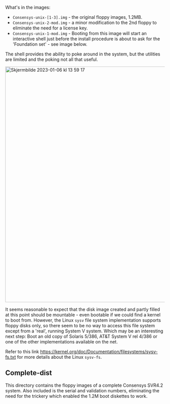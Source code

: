 What's in the images:

- `Consensys-unix-[1-3].img` - the original floppy images, 1.2MB.
- `Consensys-unix-2-mod.img` - a minor modification to the 2nd floppy to eliminate the need for a license key.
- `Consensys-unix-1-mod.img` - Booting from this image will start an interactive shell just before the install procedure is about to ask for  the 'Foundation set' - see image below.

The shell provides the ability to poke around in the system, but the utilities are limited and the poking not all that useful.

<img width="742" alt="Skjermbilde 2023-01-06 kl  13 59 17" src="https://user-images.githubusercontent.com/3629880/211206110-a02c6eec-eb63-4036-ae0c-5724c7e1ebfa.png">

It seems reasonable to expect that the disk image created and partly filled at this point should be mountable - even bootable if we could find a kernel to boot from. However, the Linux `sysv` file system implementation supports floppy disks only, so there seem to be no way to access this file system except from a 'real', running System V system. Which may be an interesting next step: Boot an old copy of Solaris 5/386, AT&T System V rel 4/386 or one of the other implementations available on the net.

Refer to this link https://kernel.org/doc/Documentation/filesystems/sysv-fs.txt for more details about the Linux `sysv-fs`.

## Complete-dist ##
This directory contains the floppy images of a complete Consensys SVR4.2 system. Also included is the serial and validation numbers, eliminating the need for the trickery which enabled the 1.2M boot diskettes to work.
